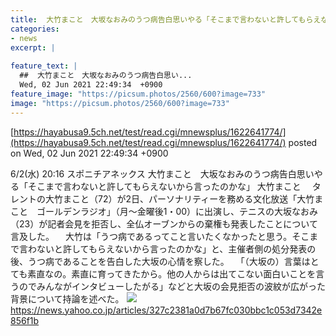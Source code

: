```yaml
---
title:  大竹まこと　大坂なおみのうつ病告白思いやる「そこまで言わないと許してもらえないから言ったのかな」  
categories:
- news
excerpt: |
  
feature_text: |
  ##  大竹まこと　大坂なおみのうつ病告白思い...
  Wed, 02 Jun 2021 22:49:34  +0900
feature_image: "https://picsum.photos/2560/600?image=733"
image: "https://picsum.photos/2560/600?image=733"
---
```


[https://hayabusa9.5ch.net/test/read.cgi/mnewsplus/1622641774/](https://hayabusa9.5ch.net/test/read.cgi/mnewsplus/1622641774/)
posted on Wed, 02 Jun 2021 22:49:34  +0900

<!--more-->

6/2(水) 20:16 スポニチアネックス 大竹まこと　大坂なおみのうつ病告白思いやる「そこまで言わないと許してもらえないから言ったのかな」 大竹まこと 　タレントの大竹まこと（72）が2日、パーソナリティーを務める文化放送「大竹まこと　ゴールデンラジオ」（月〜金曜後1・00）に出演し、テニスの大坂なおみ（23）が記者会見を拒否し、全仏オーブンからの棄権も発表したことについて言及した。 　大竹は「うつ病であるってこと言いたくなかったと思う。そこまで言わないと許してもらえないから言ったのかな」と、主催者側の処分発表の後、うつ病であることを告白した大坂の心情を察した。 　「（大坂の）言葉はとても素直なの。素直に育ってきたから。他の人からは出てこない面白いことを言うのでみんながインタビューしたがる」などと大坂の会見拒否の波紋が広がった背景について持論を述べた。 ![](https://amd-pctr.c.yimg.jp/r/iwiz-amd/20210602-00000245-spnannex-000-4-view.jpg) https://news.yahoo.co.jp/articles/327c2381a0d7b67fc030bbc1c053d7342e856f1b

